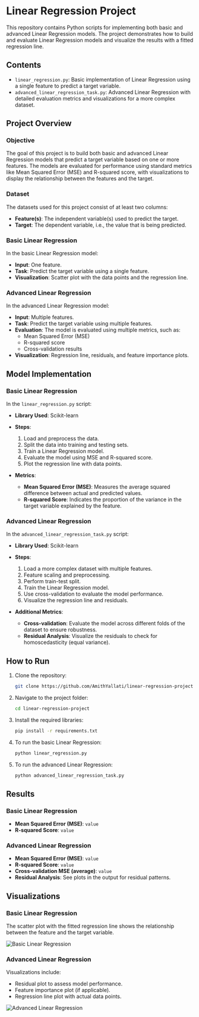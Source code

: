 
# Linear Regression Project

This repository contains Python scripts for implementing both basic and advanced Linear Regression models. The project demonstrates how to build and evaluate Linear Regression models and visualize the results with a fitted regression line.

## Contents

- `linear_regression.py`: Basic implementation of Linear Regression using a single feature to predict a target variable.
- `advanced_linear_regression_task.py`: Advanced Linear Regression with detailed evaluation metrics and visualizations for a more complex dataset.

## Project Overview

### Objective

The goal of this project is to build both basic and advanced Linear Regression models that predict a target variable based on one or more features. The models are evaluated for performance using standard metrics like Mean Squared Error (MSE) and R-squared score, with visualizations to display the relationship between the features and the target.

### Dataset

The datasets used for this project consist of at least two columns:
- **Feature(s)**: The independent variable(s) used to predict the target.
- **Target**: The dependent variable, i.e., the value that is being predicted.

### Basic Linear Regression

In the basic Linear Regression model:
- **Input**: One feature.
- **Task**: Predict the target variable using a single feature.
- **Visualization**: Scatter plot with the data points and the regression line.

### Advanced Linear Regression

In the advanced Linear Regression model:
- **Input**: Multiple features.
- **Task**: Predict the target variable using multiple features.
- **Evaluation**: The model is evaluated using multiple metrics, such as:
  - Mean Squared Error (MSE)
  - R-squared score
  - Cross-validation results
- **Visualization**: Regression line, residuals, and feature importance plots.

## Model Implementation

### Basic Linear Regression

In the `linear_regression.py` script:
- **Library Used**: Scikit-learn
- **Steps**:
  1. Load and preprocess the data.
  2. Split the data into training and testing sets.
  3. Train a Linear Regression model.
  4. Evaluate the model using MSE and R-squared score.
  5. Plot the regression line with data points.
  
- **Metrics**:
  - **Mean Squared Error (MSE)**: Measures the average squared difference between actual and predicted values.
  - **R-squared Score**: Indicates the proportion of the variance in the target variable explained by the feature.

### Advanced Linear Regression

In the `advanced_linear_regression_task.py` script:
- **Library Used**: Scikit-learn
- **Steps**:
  1. Load a more complex dataset with multiple features.
  2. Feature scaling and preprocessing.
  3. Perform train-test split.
  4. Train the Linear Regression model.
  5. Use cross-validation to evaluate the model performance.
  6. Visualize the regression line and residuals.
  
- **Additional Metrics**:
  - **Cross-validation**: Evaluate the model across different folds of the dataset to ensure robustness.
  - **Residual Analysis**: Visualize the residuals to check for homoscedasticity (equal variance).

## How to Run

1. Clone the repository:
    ```bash
    git clone https://github.com/AmithYallati/linear-regression-project.git
    ```

2. Navigate to the project folder:
    ```bash
    cd linear-regression-project
    ```

3. Install the required libraries:
    ```bash
    pip install -r requirements.txt
    ```

4. To run the basic Linear Regression:
    ```bash
    python linear_regression.py
    ```

5. To run the advanced Linear Regression:
    ```bash
    python advanced_linear_regression_task.py
    ```

## Results

### Basic Linear Regression

- **Mean Squared Error (MSE)**: `value`
- **R-squared Score**: `value`

### Advanced Linear Regression

- **Mean Squared Error (MSE)**: `value`
- **R-squared Score**: `value`
- **Cross-validation MSE (average)**: `value`
- **Residual Analysis**: See plots in the output for residual patterns.

## Visualizations

### Basic Linear Regression

The scatter plot with the fitted regression line shows the relationship between the feature and the target variable.

![Basic Linear Regression](images/basic_regression.png)

### Advanced Linear Regression

Visualizations include:
- Residual plot to assess model performance.
- Feature importance plot (if applicable).
- Regression line plot with actual data points.

![Advanced Linear Regression](images/advanced_regression.png)
